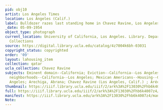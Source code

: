```yaml
---
pid: obj10
artist: Los Angeles Times
location: Los Angeles (Calif.)
label: Bulldozer razes last standing home in Chavez Ravine, Los Angeles (Calif.)
_date: 05-09-1954
object_type: photograph
current_location: University of California, Los Angeles. Library. Department of Special
  Collections
source: https://digital.library.ucla.edu/catalog/4z7004k6bh-03031
copyright_status: copyrighted
order: '09'
layout: lahousing_item
collection: qatar
ucla_collection: Chavez Ravine
subjects: Eminent domain--California; Eviction--California--Los Angeles; Mexican American
  neighborhoods--California--Los Angeles; Mexican Americans--Housing--California--Los
  Angeles; Arechiga, Abrana; Chavez Ravine (Los Angeles, Calif.) ; Aréchiga Family
thumbnail: https://iiif.library.ucla.edu/iiif/2/ark%3A%2F13030%2Fhb6k4007z4/full/250,/0/default.jpg
full: https://iiif.library.ucla.edu/iiif/2/ark%3A%2F13030%2Fhb6k4007z4/full/full/0/default.jpg
manifest: https://iiif.library.ucla.edu/ark%3A%2F13030%2Fhb6k4007z4/manifest
Note: 
---
```

